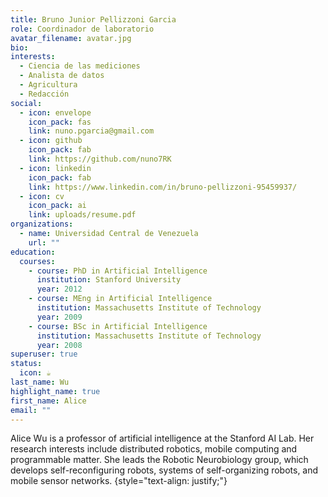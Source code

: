 ```yaml
---
title: Bruno Junior Pellizzoni Garcia
role: Coordinador de laboratorio
avatar_filename: avatar.jpg
bio:
interests:
  - Ciencia de las mediciones
  - Analista de datos
  - Agricultura
  - Redacción
social:
  - icon: envelope
    icon_pack: fas
    link: nuno.pgarcia@gmail.com
  - icon: github
    icon_pack: fab
    link: https://github.com/nuno7RK
  - icon: linkedin
    icon_pack: fab
    link: https://www.linkedin.com/in/bruno-pellizzoni-95459937/
  - icon: cv
    icon_pack: ai
    link: uploads/resume.pdf
organizations:
  - name: Universidad Central de Venezuela
    url: ""
education:
  courses:
    - course: PhD in Artificial Intelligence
      institution: Stanford University
      year: 2012
    - course: MEng in Artificial Intelligence
      institution: Massachusetts Institute of Technology
      year: 2009
    - course: BSc in Artificial Intelligence
      institution: Massachusetts Institute of Technology
      year: 2008
superuser: true
status:
  icon: ☕️
last_name: Wu
highlight_name: true
first_name: Alice
email: ""
---
```

Alice Wu is a professor of artificial intelligence at the Stanford AI Lab. Her research interests include distributed robotics, mobile computing and programmable matter. She leads the Robotic Neurobiology group, which develops self-reconfiguring robots, systems of self-organizing robots, and mobile sensor networks.
{style="text-align: justify;"}
